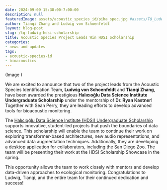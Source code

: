 ```yaml
---
date: 2024-09-09 15:38:00-7:00:00
description: null
featuredImage: assets/acoustic_species_id/piha_spec.jpg #assets/TQ_Ludwig_award_letter_HDSI.png
author: Tianqi Zhang and Ludwig von Schoenfeldt
layout: blog-post
slug: /tq-ludwig-hdsi-scholarship
title: Acoustic Species Project Leads Win HDSI Scholarship
categories:
- news-and-updates
tags:
- acoustic-species-id
- bioacoustics
---
```

(Image )

We are excited to announce that two of the project leads from the Acoustic Species Identification Team, **Ludwig von Schoenfeldt** and **Tianqi Zhang**, have been awarded the prestigious **Halıcıoğlu Data Science Institute Undergraduate Scholarship** under the mentorship of **Dr. Ryan Kastner**! Together with Sean Perry, they are leading efforts to develop advanced tools for bioacoustic monitoring.

The [Halıcıoğlu Data Science Institute (HDSI) Undergraduate Scholarship](https://datascience.ucsd.edu/current-students/undergraduate-financial-opportunities/) supports innovative, student-led projects that push the boundaries of data science. This scholarship will enable the team to continue their work on exploring transformer-based architectures, new audio representations, and advanced data augmentation techniques. Additionally, they are developing a desktop application for collaborators, including the San Diego Zoo. The team will be presenting their work at the HDSI Scholarship Showcase in the spring.

This opportunity allows the team to work closely with mentors and develop data-driven approaches to ecological monitoring. Congratulations to Ludwig, Tianqi, and the entire team for their continued dedication and success!
